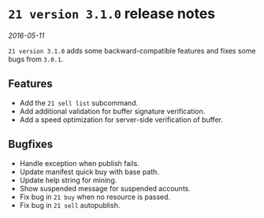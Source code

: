 # `21 version 3.1.0` release notes

*2016-05-11*

`21 version 3.1.0` adds some backward-compatible features and fixes some bugs from `3.0.1`.

## Features
- Add the `21 sell list` subcommand.
- Add additional validation for buffer signature verification.
- Add a speed optimization for server-side verification of buffer.

## Bugfixes
- Handle exception when publish fails.
- Update manifest quick buy with base path.
- Update help string for mining.
- Show suspended message for suspended accounts.
- Fix bug in `21 buy` when no resource is passed.
- Fix bug in `21 sell` autopublish.
